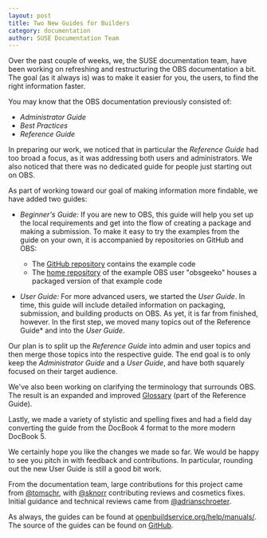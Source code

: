 ```yaml
---
layout: post
title: Two New Guides for Builders
category: documentation
author: SUSE Documentation Team
---
```


Over the past couple of weeks, we, the SUSE documentation team, have been
working on refreshing and restructuring the OBS documentation a bit. The goal
(as it always is) was to make it easier for you, the users, to find the right
information faster.

You may know that the OBS documentation previously consisted of:

* *Administrator Guide*
* *Best Practices*
* *Reference Guide*

In preparing our work, we noticed that in particular the *Reference Guide*
had too broad a focus, as it was addressing both users and administrators. We
also noticed that there was no dedicated guide for people just starting out
on OBS.

As part of working toward our goal of making information more findable, we
have added two guides:

* *Beginner's Guide:*
  If you are new to OBS, this guide will help you set up the local
  requirements and get into the flow of creating a package and making a
  submission. To make it easy to try the examples from the guide on your own,
  it is accompanied by repositories on GitHub and OBS:
  * The [GitHub repository](https://github.com/obs-example/my-first-obs-package)
    contains the example code
  * The [home repository](https://build.opensuse.org/project/show/home:obsgeeko)
    of the example OBS user "obsgeeko" houses a packaged version of that
    example code

* *User Guide:*
  For more advanced users, we started the *User Guide*. In time, this guide
  will include detailed information on packaging, submission, and building
  products on OBS. As yet, it is far from finished, however. In the first
  step, we moved many topics out of the Reference Guide* and into the *User
  Guide*.

Our plan is to split up the *Reference Guide* into admin and user topics and
then merge those topics into the respective guide. The end goal is to only keep
the *Administrator Guide* and a *User Guide*, and have both squarely focused
on their target audience.

We've also been working on clarifying the terminology that
surrounds OBS. The result is an expanded and improved
[Glossary](https://openbuildservice.org/help/manuals/obs-reference-guide/obs.glossary.html)
(part of the Reference Guide).

Lastly, we made a variety of stylistic and spelling fixes and had a field
day converting the guide from the DocBook 4 format to the more modern DocBook 5.

We certainly hope you like the changes we made so far. We would be happy to
see you pitch in with feedback and contributions. In particular, rounding out
the new User Guide is still a good bit work.

From the documentation team, large contributions for this project came from
[@tomschr](https://github.com/tomschr), with
[@sknorr](https://github.com/sknorr) contributing reviews and cosmetics
fixes. Initial guidance and technical reviews came from
[@adrianschroeter](https://github.com/adrianschroeter).

As always, the guides can be found at
[openbuildservice.org/help/manuals/](https://openbuildservice.org/help/manuals/).
The source of the guides can be found on [GitHub](https://github.com/openSUSE/obs-docu).
